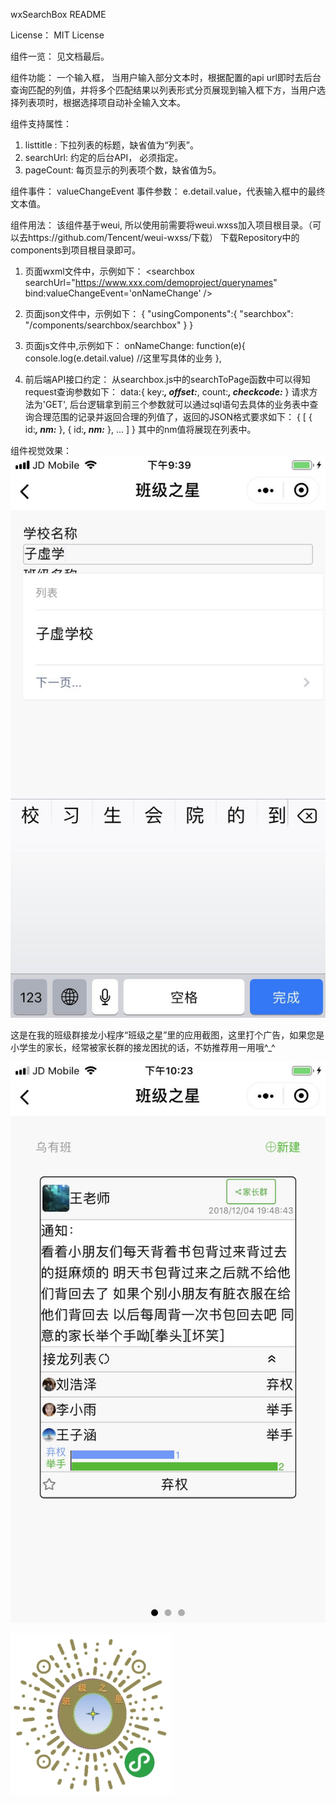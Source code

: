 wxSearchBox README

License： MIT License

组件一览：
见文档最后。

组件功能：
一个输入框， 当用户输入部分文本时，根据配置的api url即时去后台查询匹配的列值，并将多个匹配结果以列表形式分页展现到输入框下方，当用户选择列表项时，根据选择项自动补全输入文本。

组件支持属性：
1. listtitle : 下拉列表的标题，缺省值为“列表”。
2. searchUrl: 约定的后台API， 必须指定。
3. pageCount: 每页显示的列表项个数，缺省值为5。

组件事件：
valueChangeEvent
事件参数：
e.detail.value，代表输入框中的最终文本值。

组件用法：
该组件基于weui, 所以使用前需要将weui.wxss加入项目根目录。（可以去https://github.com/Tencent/weui-wxss/下载）
下载Repository中的components到项目根目录即可。


1. 页面wxml文件中，示例如下：
&lt;searchbox  searchUrl="https://www.xxx.com/demoproject/querynames" bind:valueChangeEvent='onNameChange' /&gt;

2. 页面json文件中，示例如下：
{
  "usingComponents":{
    "searchbox": "/components/searchbox/searchbox"
  }
}

3. 页面js文件中,示例如下：
onNameChange: function(e){
    console.log(e.detail.value)
	//这里写具体的业务
},

4. 前后端API接口约定：
从searchbox.js中的searchToPage函数中可以得知request查询参数如下：
data:{
	key:***,
	offset:***,
	count:***,
	checkcode:***
}
请求方法为'GET', 后台逻辑拿到前三个参数就可以通过sql语句去具体的业务表中查询合理范围的记录并返回合理的列值了，返回的JSON格式要求如下：
{
[
   {
   id:***,
   nm:***
   },
   {
   id:***,
   nm:***
   },
   ...
]
}
其中的nm值将展现在列表中。

组件视觉效果：
![image](https://github.com/legendcastle/wxSearchBox/blob/master/readmeimgs/searchbox.jpg)

这是在我的班级群接龙小程序“班级之星”里的应用截图，这里打个广告，如果您是小学生的家长，经常被家长群的接龙困扰的话，不妨推荐用一用哦^_^

![image](https://github.com/legendcastle/wxSearchBox/blob/master/readmeimgs/cs.jpg)

![image](https://github.com/legendcastle/wxSearchBox/blob/master/readmeimgs/csbarcode.jpg)




